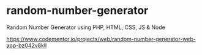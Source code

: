 # random-number-generator
Random Number Generator using PHP, HTML, CSS, JS &amp; Node

https://www.codementor.io/projects/web/random-number-generator-web-app-bz042v8kll
